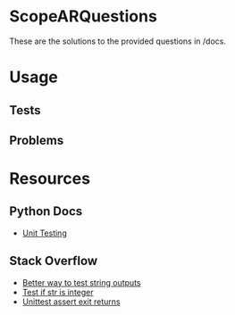 # ScopeARQuestions
These are the solutions to the provided questions in /docs.
# Usage
## Tests 
## Problems
# Resources
## Python Docs
- [Unit Testing](https://docs.python.org/3.6/library/unittest.html)
## Stack Overflow
- [Better way to test string outputs](https://stackoverflow.com/questions/4219717/how-to-assert-output-with-nosetest-unittest-in-python)
- [Test if str is integer](https://stackoverflow.com/questions/4228757/python-test-if-an-argument-is-an-integer)
- [Unittest assert exit returns](https://stackoverflow.com/questions/15672151/is-it-possible-for-a-unit-test-to-assert-that-a-method-calls-sys-exit)
